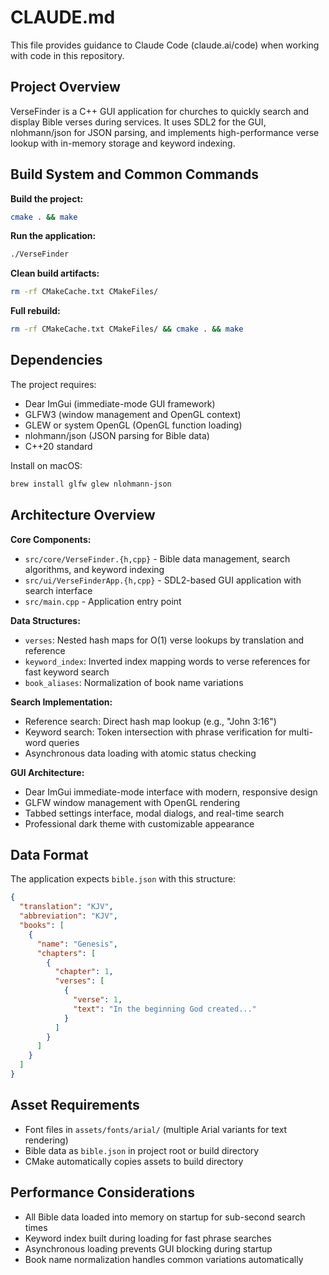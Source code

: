 # CLAUDE.md

This file provides guidance to Claude Code (claude.ai/code) when working with code in this repository.

## Project Overview

VerseFinder is a C++ GUI application for churches to quickly search and display Bible verses during services. It uses SDL2 for the GUI, nlohmann/json for JSON parsing, and implements high-performance verse lookup with in-memory storage and keyword indexing.

## Build System and Common Commands

**Build the project:**
```bash
cmake . && make
```

**Run the application:**
```bash
./VerseFinder
```

**Clean build artifacts:**
```bash
rm -rf CMakeCache.txt CMakeFiles/
```

**Full rebuild:**
```bash
rm -rf CMakeCache.txt CMakeFiles/ && cmake . && make
```

## Dependencies

The project requires:
- Dear ImGui (immediate-mode GUI framework)
- GLFW3 (window management and OpenGL context)
- GLEW or system OpenGL (OpenGL function loading)
- nlohmann/json (JSON parsing for Bible data)
- C++20 standard

Install on macOS:
```bash
brew install glfw glew nlohmann-json
```

## Architecture Overview

**Core Components:**
- `src/core/VerseFinder.{h,cpp}` - Bible data management, search algorithms, and keyword indexing
- `src/ui/VerseFinderApp.{h,cpp}` - SDL2-based GUI application with search interface
- `src/main.cpp` - Application entry point

**Data Structures:**
- `verses`: Nested hash maps for O(1) verse lookups by translation and reference
- `keyword_index`: Inverted index mapping words to verse references for fast keyword search
- `book_aliases`: Normalization of book name variations

**Search Implementation:**
- Reference search: Direct hash map lookup (e.g., "John 3:16")
- Keyword search: Token intersection with phrase verification for multi-word queries
- Asynchronous data loading with atomic status checking

**GUI Architecture:**
- Dear ImGui immediate-mode interface with modern, responsive design
- GLFW window management with OpenGL rendering
- Tabbed settings interface, modal dialogs, and real-time search
- Professional dark theme with customizable appearance

## Data Format

The application expects `bible.json` with this structure:
```json
{
  "translation": "KJV",
  "abbreviation": "KJV", 
  "books": [
    {
      "name": "Genesis",
      "chapters": [
        {
          "chapter": 1,
          "verses": [
            {
              "verse": 1,
              "text": "In the beginning God created..."
            }
          ]
        }
      ]
    }
  ]
}
```

## Asset Requirements

- Font files in `assets/fonts/arial/` (multiple Arial variants for text rendering)
- Bible data as `bible.json` in project root or build directory
- CMake automatically copies assets to build directory

## Performance Considerations

- All Bible data loaded into memory on startup for sub-second search times
- Keyword index built during loading for fast phrase searches
- Asynchronous loading prevents GUI blocking during startup
- Book name normalization handles common variations automatically